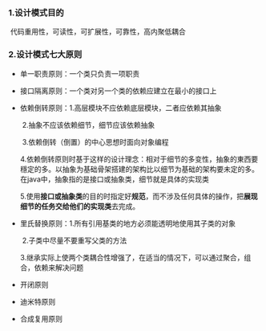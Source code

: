 ### 1.设计模式目的

​		代码重用性，可读性，可扩展性，可靠性，高内聚低耦合

### 2.设计模式七大原则

- 单一职责原则：一个类只负责一项职责

- 接口隔离原则：一个类对另一个类的依赖应建立在最小的接口上

- 依赖倒转原则：1.高层模块不应依赖底层模块，二者应依赖其抽象

  ​						   2.抽象不应该依赖细节，细节应该依赖抽象

  ​						   3.依赖倒转（倒置）的中心思想时面向对象编程

  ​    					   4.依赖倒转原则时基于这样的设计理念：相对于细节的多变性，抽象的東西要穩定的多。以抽象为基础骨架搭建的架构比以细节为基础的架构要未定的多。在java中，抽象指的是接口或抽象类，细节就是具体的实现类

  ​						   5.使用**接口或抽象类**的目的时指定好**规范**，而不涉及任何具体的操作，把**展现细节的任务交给他们的实现类**去完成。

- 里氏替换原则：1.所有引用基类的地方必须能透明地使用其子类的对象

  ​							2.子类中尽量不要重写父类的方法

  ​							3.继承实际上使两个类耦合性增强了，在适当的情况下，可以通过聚合，组合，依赖来解决问题

- 开闭原则

- 迪米特原则

- 合成复用原则

​	



